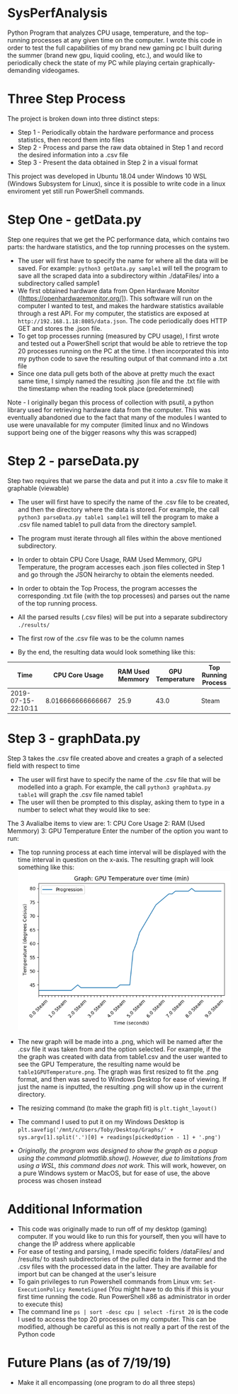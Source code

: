 # SysPerfAnalysis
Python Program that analyzes CPU usage, temperature, and the top-running processes at any given time on the computer. I wrote this code in order to test the full capabilities of my brand new gaming pc I built during the summer (brand new gpu, liquid cooling, etc.), and would like to periodically check the state of my PC while playing certain graphically-demanding videogames.

# Three Step Process
The project is broken down into three distinct steps:
* Step 1 - Periodically obtain the hardware performance and process statistics, then record them into files
* Step 2 - Process and parse the raw data obtained in Step 1 and record the desired information into a .csv file
* Step 3 - Present the data obtained in Step 2 in a visual format

This project was developed in Ubuntu 18.04 under Windows 10 WSL (Windows Subsystem for Linux), since it is possible to write code in a linux enviroment yet still run PowerShell commands.

# Step One - getData.py 
Step one requires that we get the PC performance data, which contains two parts: the hardware statistics, and the top running processes on the system.
* The user will first have to specify the name for where all the data will be saved. For example: `python3 getData.py sample1` will tell the program to save all the scraped data into a subdirectory within ./dataFiles/ into a subdirectory called sample1
* We first obtained hardware data from Open Hardware Monitor ([https://openhardwaremonitor.org/]). This software will run on the computer I wanted to test, and makes the hardware statistics available through a rest API. For my computer, the statistics are exposed at `http://192.168.1.18:8085/data.json`. The code periodically does HTTP GET and stores the .json file.
* To get top processes running (measured by CPU usage), I first wrote and tested out a PowerShell script that would be able to retrieve the top 20 processes running on the PC at the time. I then incorporated this into my python code to save the resulting output of that command into a .txt file
* Since one data pull gets both of the above at pretty much the exact same time, I simply named the resulting .json file and the .txt file with the timestamp when the reading took place (predetermined)

Note - I originally began this process of collection with psutil, a python library used for retrieving hardware data from the computer. This was eventually abandoned due to the fact that many of the modules I wanted to use were unavailable for my computer (limited linux and no Windows support being one of the bigger reasons why this was scrapped)

# Step 2 - parseData.py
Step two requires that we parse the data and put it into a .csv file to make it graphable (viewable)
* The user will first have to specify the name of the .csv file to be created, and then the directory where the data is stored. For example, the call `python3 parseData.py table1 sample1` will tell the program to make a .csv file named table1 to pull data from the directory sample1.

* The program must iterate through all files within the above mentioned subdirectory. 
* In order to obtain CPU Core Usage, RAM Used Memmory, GPU Temperature, the program accesses each .json files collected in Step 1 and go through the JSON heirarchy to obtain the elements needed.
* In order to obtain the Top Process, the program accesses the corresponding .txt file (with the top processes) and parses out the name of the top running process.
* All the parsed results (.csv files) will be put into a separate subdirectory `./results/`
* The first row of the .csv file was to be the column names

* By the end, the resulting data would look something like this:

Time|CPU Core Usage|RAM Used Memmory|GPU Temperature|Top Running Process
|---|---|---|---|---|
2019-07-15-22:10:11|8.016666666666667|25.9|43.0|Steam

# Step 3 - graphData.py
Step 3 takes the .csv file created above and creates a graph of a selected field with respect to time
* The user will first have to specify the name of the .csv file that will be modelled into a graph. For example, the call `python3 graphData.py table1` will graph the .csv file named table1
* The user will then be prompted to this display, asking them to type in a number to select what they would like to see:

The 3 Avalialbe items to view are:
 1: CPU Core Usage
 2: RAM (Used Memmory)
 3: GPU Temperature
Enter the number of the option you want to run:

* The top running process at each time interval will be displayed with the time interval in question on the x-axis. The resulting graph will look something like this:
![Example Graph](exampleGraph.png)
 
* The new graph will be made into a .png, which will be named after the .csv file it was taken from and the option selected. For example, if the the graph was created with data from table1.csv and the user wanted to see the GPU Temperature, the resulting name would be `table1GPUTemperature.png`. The graph was first resized to fit the .png format, and then was saved to Windows Desktop for ease of viewing. If just the name is inputted, the resulting .png will show up in the current directory. 

* The resizing command (to make the graph fit) is `plt.tight_layout()`
* The command I used to put it on my Windows Desktop is `plt.savefig('/mnt/c/Users/Toby/Desktop/Graphs/' + sys.argv[1].split('.')[0] + readings[pickedOption - 1] + '.png')`

* _Originally, the program was designed to show the graph as a popup using the command plotmatlib.show(). However, due to limitations from using a WSL, this command does not work._ This will work, however, on a pure Windows system or MacOS, but for ease of use, the above process was chosen instead


# Additional Information
* This code was originally made to run off of my desktop (gaming) computer. If you would like to run this for yourself, then you will have to change the IP address where applicable
* For ease of testing and parsing, I made specific folders /dataFiles/ and /results/ to stash subdirectories of the pulled data in the former and the .csv files with the processed data in the latter. They are available for import but can be changed at the user's leisure
* To gain privileges to run Powershell commands from Linux vm: `Set-ExecutionPolicy RemoteSigned` (You might have to do this if this is your first time running the code. Run PowerShell x86 as administrator in order to execute this)
* The command line `ps | sort -desc cpu | select -first 20` is the code I used to access the top 20 processes on my computer. This can be modified, although be careful as this is not really a part of the rest of the Python code


# Future Plans (as of 7/19/19)
* Make it all encompassing (one program to do all three steps)




